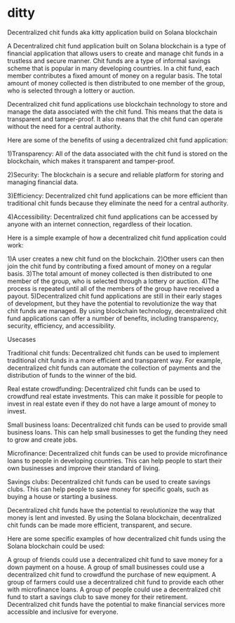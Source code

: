 # ditty
Decentralized chit funds aka kitty application build on Solana blockchain


A Decentralized chit fund application built on Solana blockchain is a type of financial application that allows users to create and manage chit funds in a trustless and secure manner. Chit funds are a type of informal savings scheme that is popular in many developing countries. In a chit fund, each member contributes a fixed amount of money on a regular basis. The total amount of money collected is then distributed to one member of the group, who is selected through a lottery or auction.

Decentralized chit fund applications use blockchain technology to store and manage the data associated with the chit fund. This means that the data is transparent and tamper-proof. It also means that the chit fund can operate without the need for a central authority.

Here are some of the benefits of using a decentralized chit fund application:

1)Transparency: All of the data associated with the chit fund is stored on the blockchain, which makes it transparent and tamper-proof.

2)Security: The blockchain is a secure and reliable platform for storing and managing financial data.

3)Efficiency: Decentralized chit fund applications can be more efficient than traditional chit funds because they eliminate the need for a central authority.

4)Accessibility: Decentralized chit fund applications can be accessed by anyone with an internet connection, regardless of their location.

Here is a simple example of how a decentralized chit fund application could work:

1)A user creates a new chit fund on the blockchain.
2)Other users can then join the chit fund by contributing a fixed amount of money on a regular basis.
3)The total amount of money collected is then distributed to one member of the group, who is selected through a lottery or auction.
4)The process is repeated until all of the members of the group have received a payout.
5)Decentralized chit fund applications are still in their early stages of development, but they have the potential to revolutionize the way that chit funds are managed. By using blockchain technology, decentralized chit fund applications can offer a number of benefits, including transparency, security, efficiency, and accessibility.


Usecases 

Traditional chit funds: Decentralized chit funds can be used to implement traditional chit funds in a more efficient and transparent way. For example, decentralized chit funds can automate the collection of payments and the distribution of funds to the winner of the bid.

Real estate crowdfunding: Decentralized chit funds can be used to crowdfund real estate investments. This can make it possible for people to invest in real estate even if they do not have a large amount of money to invest.

Small business loans: Decentralized chit funds can be used to provide small business loans. This can help small businesses to get the funding they need to grow and create jobs.

Microfinance: Decentralized chit funds can be used to provide microfinance loans to people in developing countries. This can help people to start their own businesses and improve their standard of living.

Savings clubs: Decentralized chit funds can be used to create savings clubs. This can help people to save money for specific goals, such as buying a house or starting a business.

Decentralized chit funds have the potential to revolutionize the way that money is lent and invested. By using the Solana blockchain, decentralized chit funds can be made more efficient, transparent, and secure.

Here are some specific examples of how decentralized chit funds using the Solana blockchain could be used:

A group of friends could use a decentralized chit fund to save money for a down payment on a house.
A group of small businesses could use a decentralized chit fund to crowdfund the purchase of new equipment.
A group of farmers could use a decentralized chit fund to provide each other with microfinance loans.
A group of people could use a decentralized chit fund to start a savings club to save money for their retirement.
Decentralized chit funds have the potential to make financial services more accessible and inclusive for everyone.



